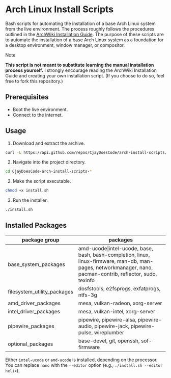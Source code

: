 # Arch Linux Install Scripts

Bash scripts for automating the installation of a base Arch Linux system from the live environment.
The process roughly follows the procedures outlined in the [ArchWiki Installation Guide](https://wiki.archlinux.org/title/Installation_guide).
The purpose of these scripts are to automate the installation of a base Arch Linux system as a foundation for a desktop environment, window manager, or compositor.

> [!NOTE]
> **This script is not meant to substitute learning the manual installation process yourself.**
> I strongly encourage reading the ArchWiki Installation Guide and creating your own installation script.
> (If you choose to do so, feel free to fork this repository.)

## Prerequisites

- Boot the live environment.
- Connect to the internet.

## Usage

1. Download and extract the archive.
```bash
curl -L https://api.github.com/repos/CjayDoesCode/arch-install-scripts/tarball/main | tar -xz
```

2. Navigate into the project directory.
```bash
cd CjayDoesCode-arch-install-scripts-*
```

2. Make the script executable.
```bash
chmod +x install.sh
```

3. Run the installer.
```bash
./install.sh
```

## Installed Packages

| package group               | packages                                                                                                                        |
| --------------------------- | ------------------------------------------------------------------------------------------------------------------------------- |
| base_system_packages        | amd-ucode\|intel-ucode, base, bash, bash-completion, linux, linux-firmware, man-db, man-pages, networkmanager, nano, pacman-contrib, reflector, sudo, texinfo |
| filesystem_utility_packages | dosfstools, e2fsprogs, exfatprogs, ntfs-3g                                                                                      |
| amd_driver_packages         | mesa, vulkan-radeon, xorg-server                                                                                                |
| intel_driver_packages       | mesa, vulkan-intel, xorg-server                                                                                                 |
| pipewire_packages           | pipewire, pipewire-alsa, pipewire-audio, pipewire-jack, pipewire-pulse, wireplumber                                             |
| optional_packages           | base-devel, git, openssh, sof-firmware                                                                                          |

Either `intel-ucode` or `amd-ucode` is installed, depending on the processor.
You can replace `nano` with the `--editor` option (e.g., `./install.sh --editor helix`).
